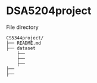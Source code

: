 # DSA5204project


File directory
```
CS5344project/
├── README.md
├── dataset
    ├── 
    ├── 
    ├── 
├── 
├── 
```
